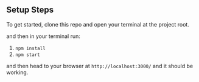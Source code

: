 ## Setup Steps
To get started, clone this repo and open your terminal at the project root.

and then in your terminal run:
1. `npm install`
2. `npm start`

and then head to your browser at `http://localhost:3000/` and it should be working.
